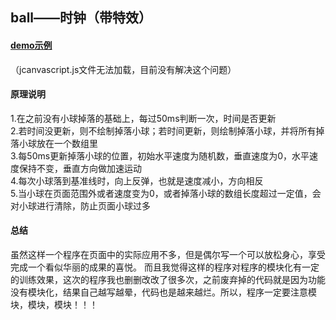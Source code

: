 ## ball——时钟（带特效）
#### [demo示例](http://htmlpreview.github.io/?https://github.com/ljuyi/javascript/blob/master/ball.html)
（jcanvascript.js文件无法加载，目前没有解决这个问题）
#### 原理说明
1.在之前没有小球掉落的基础上，每过50ms判断一次，时间是否更新<br/>
2.若时间没更新，则不绘制掉落小球；若时间更新，则绘制掉落小球，并将所有掉落小球放在一个数组里<br/>
3.每50ms更新掉落小球的位置，初始水平速度为随机数，垂直速度为0，水平速度保持不变，垂直方向做加速运动<br/>
4.每次小球落到基准线时，向上反弹，也就是速度减小，方向相反<br/>
5.当小球在页面范围外或者速度变为0，或者掉落小球的数组长度超过一定值，会对小球进行清除，防止页面小球过多
#### 总结
虽然这样一个程序在页面中的实际应用不多，但是偶尔写一个可以放松身心，享受完成一个看似华丽的成果的喜悦。
而且我觉得这样的程序对程序的模块化有一定的训练效果，这次的程序我也删删改改了很多次，之前废弃掉的代码就是因为功能没有模块化，结果自己越写越晕，代码也是越来越烂。所以，程序一定要注意模块，模块，模块！！！

